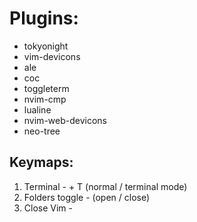 # Plugins:

- tokyonight
- vim-devicons
- ale
- coc
- toggleterm
- nvim-cmp
- lualine
- nvim-web-devicons
- neo-tree

## Keymaps:

1) Terminal - <Ctrl> + T  (normal / terminal mode)
2) Folders toggle - <F1> (open / close)
3) Close Vim - <F5>
